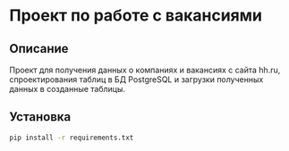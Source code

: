 # Проект по работе с вакансиями

## Описание

Проект для получения данных о компаниях и вакансиях с сайта hh.ru, спроектирования таблиц в БД PostgreSQL и загрузки полученных данных в созданные таблицы.

## Установка

```bash
pip install -r requirements.txt
